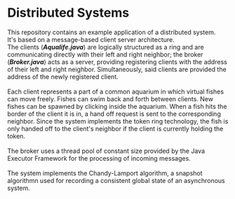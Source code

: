 <h1>Distributed Systems</h1>

This repository contains an example application of a distributed system. <br>
It's based on a message-based client server architecture. <br>
The clients (<i><strong>Aqualife.java</strong></i>) are logically 
structured as a ring and are communicating directly with their left and right neighbor; 
the broker (<i><strong>Broker.java</strong></i>) acts as a server, providing registering clients 
with the address of their left and right neighbor. Simultaneously, said clients are provided the 
address of the newly registered client.<br><br>
Each client represents a part of a common aquarium in which virtual fishes can move freely.
Fishes can swim back and forth between clients. New fishes can be spawned by clicking inside the aquarium.
When a fish hits the border of the client it is in, a hand off request is sent to the corresponding neighbor.
Since the system implements the token ring technology, the fish is only handed off to the client's neighbor 
if the client is currently holding the token. <br><br>
The broker uses a thread pool of constant size provided by the Java Executor Framework for the processing of incoming messages.<br><br>
The system implements the Chandy-Lamport algorithm, a snapshot algorithmn used for recording a consistent 
global state of an asynchronous system.
